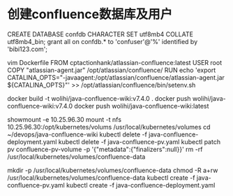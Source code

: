 

# 创建confluence数据库及用户
CREATE DATABASE confdb CHARACTER SET utf8mb4 COLLATE utf8mb4_bin;
grant all on confdb.* to 'confuser'@'%' identified by 'bibi123.com';


vim Dockerfile
FROM cptactionhank/atlassian-confluence:latest
USER root
COPY "atlassian-agent.jar" /opt/atlassian/confluence/
RUN echo 'export CATALINA_OPTS="-javaagent:/opt/atlassian/confluence/atlassian-agent.jar ${CATALINA_OPTS}"' >> /opt/atlassian/confluence/bin/setenv.sh

docker build -t wolihi/java-confluence-wiki:v7.4.0 .
docker push wolihi/java-confluence-wiki:v7.4.0
docker push wolihi/java-confluence-wiki:latest


showmount -e 10.25.96.30
mount -t nfs 10.25.96.30:/opt/kubernetes/volums /usr/local/kubernetes/volumes
cd ~/devops/java-confluence-wiki
kubectl delete -f java-confluence-deployment.yaml
kubectl delete -f java-confluence-pv.yaml
kubectl patch pv confluence-pv-volume -p '{"metadata":{"finalizers":null}}'
rm -rf /usr/local/kubernetes/volumes/confluence-data

mkdir -p /usr/local/kubernetes/volumes/confluence-data
chmod -R a+rw /usr/local/kubernetes/volumes/confluence-data
kubectl create -f java-confluence-pv.yaml
kubectl create -f java-confluence-deployment.yaml
